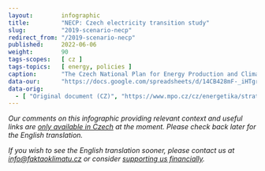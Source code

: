 ```yaml
---
layout:        infographic
title:         "NECP: Czech electricity transition study"
slug:          "2019-scenario-necp"
redirect_from: "/2019-scenario-necp"
published:     2022-06-06
weight:        90
tags-scopes:   [ cz ]
tags-topics:   [ energy, policies ]
caption:       "The Czech National Plan for Energy Production and Climate (NECP) lays out what Czechia needs to do to meet the European goals to cut greenhouse gas emissions, increase the amount of energy produced from renewable sources and enhance energy efficiency. This infographic provides a summary of the Czech electricity generation industry transition by 2030 as described by NECP."
data-our:      "https://docs.google.com/spreadsheets/d/14CB428mF-_iHTgrLb2Dd0zJZ4xHUMdGhbr_FZ2fZy6k/edit"
data-orig:
  - [ "Original document (CZ)", "https://www.mpo.cz/cz/energetika/strategicke-a-koncepcni-dokumenty/vnitrostatni-plan-ceske-republiky-v-oblasti-energetiky-a-klimatu--252016/" ]
---
```


_Our comments on this infographic providing relevant context and useful links are [only available in Czech](https://faktaoklimatu.cz/studie/2019-scenar-necp) at the moment. Please check back later for the English translation._

_If you wish to see the English translation sooner, please contact us at [info@faktaoklimatu.cz](mailto:info@faktaoklimatu.cz) or consider [supporting us financially](https://www.darujme.cz/projekt/1203742)._
